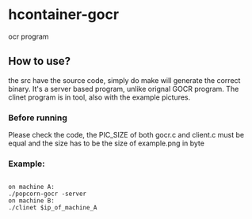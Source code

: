 # hcontainer-gocr
ocr program

## How to use? 

the src have the source code, simply do make will generate the correct binary. 
It's a server based program, unlike orignal GOCR program. The clinet program is in tool, also with the example pictures.


### Before running

Please check the code, the PIC_SIZE of both gocr.c and client.c must be equal and the size has to be the size of example.png in byte 

### Example:

```

on machine A:
./popcorn-gocr -server
on machine B:
./clinet $ip_of_machine_A

```
